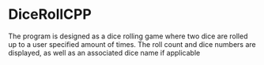 # DiceRollCPP
The program is designed as a dice rolling game where two dice are rolled up to a user specified amount of times. The roll count and dice numbers are displayed, as well as an associated dice name if applicable
